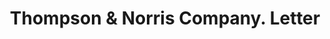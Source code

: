 ---
doi: 10.7916/D8WW8VSR
date_other: '1907'
date_other_textual: '1907'
form: correspondence
genre:
- Letters (correspondence)
name:
- Thompson & Norris Company
object_in_context_url: https://biggert.cul.columbia.edu/items/view/ave_biggert_00867
subject_hierarchical_geographic:
- New York, New York, United States
subject_name:
- Thompson & Norris Company
title: Thompson & Norris Company. Letter
sort_title: Thompson & Norris Company. Letter
call_number: ave_biggert_00867
coordinates:
- 40.69277777777778,-73.99027777777778
pid: ave_biggert_00867
identifiers: ave_biggert_00867
thumbnail: https://derivativo-1.library.columbia.edu/iiif/2/ldpd:345815/full/!256,256/0/native.jpg
permalink: "/biggert/ave_biggert_00867/"
layout: iiif-image-page
---